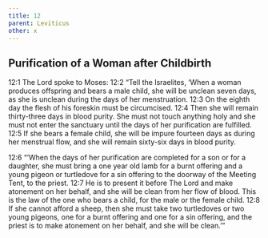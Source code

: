 ```yaml
---
title: 12
parent: Leviticus
other: x
---
```


## Purification of a Woman after Childbirth

<a name="12:1">12:1</a> The Lord spoke to Moses: <a name="12:2">12:2</a> “Tell the Israelites, ‘When a woman produces offspring and bears a male child, she will be unclean seven days, as she is unclean during the days of her menstruation. <a name="12:3">12:3</a> On the eighth day the flesh of his foreskin must be circumcised. <a name="12:4">12:4</a> Then she will remain thirty-three days in blood purity. She must not touch anything holy and she must not enter the sanctuary until the days of her purification are fulfilled. <a name="12:5">12:5</a> If she bears a female child, she will be impure fourteen days as during her menstrual flow, and she will remain sixty-six days in blood purity.

<a name="12:6">12:6</a> “‘When the days of her purification are completed for a son or for a daughter, she must bring a one year old lamb for a burnt offering and a young pigeon or turtledove for a sin offering to the doorway of the Meeting Tent, to the priest. <a name="12:7">12:7</a> He is to present it before The Lord and make atonement on her behalf, and she will be clean from her flow of blood. This is the law of the one who bears a child, for the male or the female child. <a name="12:8">12:8</a> If she cannot afford a sheep, then she must take two turtledoves or two young pigeons, one for a burnt offering and one for a sin offering, and the priest is to make atonement on her behalf, and she will be clean.’”
